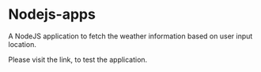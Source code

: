 # Nodejs-apps
A NodeJS application to fetch the weather information based on user input location.

Please visit the link, to test the application.


